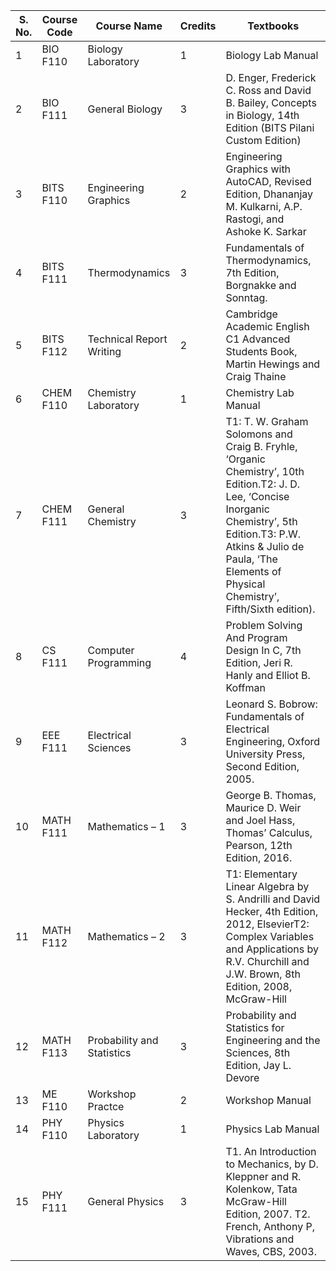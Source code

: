 <!-- TITLE: First Year Courses -->
<!-- SUBTITLE: List of all first year courses common to all branches (except B. Pharma. students).-->
| S. No. | Course Code | Course Name | Credits | Textbooks |
|-|-|-|-|-|
| 1 | BIO F110 | Biology Laboratory | 1 | Biology Lab Manual |
| 2 | BIO F111 | General Biology | 3 | D. Enger, Frederick C. Ross and David B. Bailey, Concepts in Biology, 14th Edition (BITS Pilani Custom Edition)  |
| 3 | BITS F110 | Engineering Graphics | 2 | Engineering Graphics with AutoCAD, Revised Edition, Dhananjay M. Kulkarni, A.P. Rastogi, and Ashoke K. Sarkar |
| 4 | BITS F111 | Thermodynamics | 3 | Fundamentals of Thermodynamics, 7th Edition, Borgnakke and Sonntag. |
| 5 | BITS F112 | Technical Report Writing | 2 | Cambridge Academic English C1 Advanced Students Book, Martin Hewings and Craig Thaine |
| 6 | CHEM F110 | Chemistry Laboratory | 1 | Chemistry Lab Manual |
| 7 | CHEM F111 | General Chemistry | 3 | T1: T. W. Graham Solomons and Craig B. Fryhle, ‘Organic Chemistry’, 10th Edition.T2: J. D. Lee, ‘Concise Inorganic Chemistry’, 5th Edition.T3: P.W. Atkins & Julio de Paula, ‘The Elements of Physical Chemistry’, Fifth/Sixth edition). |
| 8 | CS F111 | Computer Programming | 4 | Problem Solving And Program Design In C, 7th Edition, Jeri R. Hanly and Elliot B. Koffman |
| 9 | EEE F111 | Electrical Sciences | 3 | Leonard S. Bobrow: Fundamentals of Electrical Engineering, Oxford University Press, Second Edition, 2005. |
| 10 | MATH F111 | Mathematics – 1 | 3 | George B. Thomas, Maurice D. Weir and Joel Hass, Thomas’ Calculus, Pearson, 12th Edition, 2016. |
| 11 | MATH F112 | Mathematics – 2 | 3 | T1: Elementary Linear Algebra by S. Andrilli and David Hecker, 4th Edition, 2012, ElsevierT2: Complex Variables and Applications by R.V. Churchill and J.W. Brown, 8th Edition, 2008, McGraw-Hill |
| 12 | MATH F113 | Probability and Statistics | 3 | Probability and Statistics for Engineering and the Sciences, 8th Edition, Jay L. Devore |
| 13 | ME F110 | Workshop Practce | 2 | Workshop Manual |
| 14 | PHY F110 | Physics Laboratory | 1 | Physics Lab Manual |
| 15 | PHY F111 | General Physics | 3 | T1. An Introduction to Mechanics, by D. Kleppner and R. Kolenkow, Tata McGraw-Hill Edition, 2007. T2. French, Anthony P, Vibrations and Waves, CBS, 2003. |